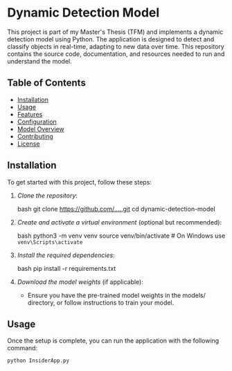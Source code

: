 # Dynamic Detection Model

This project is part of my Master's Thesis (TFM) and implements a dynamic detection model using Python. The application is designed to detect and classify objects in real-time, adapting to new data over time. This repository contains the source code, documentation, and resources needed to run and understand the model.

## Table of Contents

- [Installation](#installation)
- [Usage](#usage)
- [Features](#features)
- [Configuration](#configuration)
- [Model Overview](#model-overview)
- [Contributing](#contributing)
- [License](#license)

## Installation

To get started with this project, follow these steps:

1. *Clone the repository*:

    bash
    git clone https://github.com/.....git
    cd dynamic-detection-model
    

2. *Create and activate a virtual environment* (optional but recommended):

    bash
    python3 -m venv venv
    source venv/bin/activate  # On Windows use `venv\Scripts\activate`
    

3. *Install the required dependencies*:

    bash
    pip install -r requirements.txt
    

4. *Download the model weights* (if applicable):

    - Ensure you have the pre-trained model weights in the models/ directory, or follow instructions to train your model.

## Usage

Once the setup is complete, you can run the application with the following command:

```bash
python InsiderApp.py
